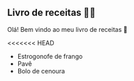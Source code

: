 ## Livro de receitas :man_cook:

Olá! Bem vindo ao meu livro de receitas :cookie:

<<<<<<< HEAD
- Estrogonofe de frango
- Pavê
- Bolo de cenoura 
